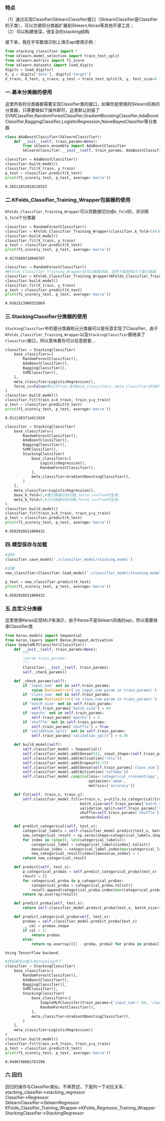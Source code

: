 
### 特点
（1）通过实现Classifier/SklearnClassifier接口（SklearnClassifier是Classifier的子类），可以方便将分类器扩展到Sklearn,Keras等其他开源工具；  
（2）可以构建很深，很复杂的stacking结构  

接下来，我在手写数值识别上演示api使用示例：  


```python
from stacking_classifier import *
from sklearn.model_selection import train_test_split
from sklearn.metrics import f1_score
from sklearn.datasets import load_digits
digits = load_digits()
X, y = digits['data'], digits['target']
X_train, X_test, y_train, y_test = train_test_split(X, y, test_size=0.7, random_state=42)
```

### 一.基本分类器的使用
这里所有的分类器都需要实现Classifier类的接口，如果你是使用的Sklearn风格的分类器，只需要做如下操作即可，这里默认封装了SVMClassifier,RandomForestClassifier,GradientBoostingClassifier,AdaBoostClassifier,BaggingClassifier,LogisticRegression,NaiveBayesClassifier等分类器


```python
class AdaBoostClassifier(SklearnClassifier):
    def __init__(self, train_params=None):
        from sklearn.ensemble import AdaBoostClassifier
        SklearnClassifier.__init__(self, train_params, AdaBoostClassifier)
```


```python
classifier = AdaBoostClassifier()
classifier.build_model()
classifier.fit(X_train, y_train)
p_test = classifier.predict(X_test)
print(f1_score(y_test, p_test, average='macro'))
```

    0.16511852016226553
    

### 二.KFolds_Classifier_Training_Wrapper包装器的使用
```KFolds_Classifier_Training_Wrapper```可以将数据切分成```k_fold```份，并训练```k_fold```个分类器


```python
classifier = RandomForestClassifier()
classifier = KFolds_Classifier_Training_Wrapper(classifier,k_fold=5)#这里封装一下即可，默认k_fold=5
classifier.build_model()
classifier.fit(X_train, y_train)
p_test = classifier.predict(X_test)
print(f1_score(y_test, p_test, average='macro'))
```

    0.9275689728048707
    


```python
classifier = RandomForestClassifier()
#KFolds_Classifier_Training_Wrapper也可以嵌套封装，这样下面就有25个基分类器
classifier = KFolds_Classifier_Training_Wrapper(KFolds_Classifier_Training_Wrapper(classifier))
classifier.build_model()
classifier.fit(X_train, y_train)
p_test = classifier.predict(X_test)
print(f1_score(y_test, p_test, average='macro'))
```

    0.9361513960332069
    

### 三.StackingClassifier分类器的使用
```StackingClassifier```中的基分类器和元分类器可以是任意实现了Classifier，由于```KFolds_Classifier_Training_Wrapper```以及```StackingClassifier```都继承了```Classifier```接口，所以意味着你可以任意嵌套...


```python
classifier = StackingClassifier(
    base_classifiers=[
        RandomForestClassifier(),
        AdaBoostClassifier(),
        BaggingClassifier(),
        SVMClassifier(),
    ],
    meta_classifier=LogisticRegression(),
    force_cv=False#默认为True,会对base_classifiers，meta_classifier进行KFolds_Classifier_Training_Wrapper包装
)
classifier.build_model()
classifier.fit(train_x=X_train, train_y=y_train)
p_test = classifier.predict(X_test)
print(f1_score(y_test, p_test, average='macro'))
```

    0.9111383714411929
    


```python
classifier = StackingClassifier(
    base_classifiers=[
        RandomForestClassifier(),
        AdaBoostClassifier(),
        BaggingClassifier(),
        SVMClassifier(),
        StackingClassifier(
            base_classifiers=[
                LogisticRegression(),
                RandomForestClassifier(),
            ],
            meta_classifier=GradientBoostingClassifier(),
        )
    ],
    meta_classifier=LogisticRegression(),
    base_k_fold=5,#基分类器分拆份数,force_cv=True时生效，
    meta_k_fold=5,#元分类器分拆份数,force_cv=True时生效，
)
classifier.build_model()
classifier.fit(train_x=X_train, train_y=y_train)
p_test = classifier.predict(X_test)
print(f1_score(y_test, p_test, average='macro'))
```

    0.9582916621008432
    

### 四.模型保存与加载


```python
#保存
classifier.save_model('./classifier_model/stacking.model')
```


```python
#加载
new_classifier=Classifier.load_model('./classifier_model/stacking.model')
```


```python
p_test = new_classifier.predict(X_test)
print(f1_score(y_test, p_test, average='macro'))
```

    0.9582916621008432
    

### 五.自定义分类器
这里使用Keras实现MLP来演示，由于Keras不是Sklearn风格的api，所以需要继承Classifier类


```python
from keras.models import Sequential
from keras.layers import Dense,Dropout,Activation
class SimpleMLPClassifer(Classifier):
    def __init__(self, train_params=None):
        """
        :param train_params:
        """
        Classifier.__init__(self, train_params)
        self._check_params()

    def _check_params(self):
        if 'input_num' not in self.train_params:
            raise RuntimeError('no input_num param in train_params!')
        if 'class_num' not in self.train_params:
            raise RuntimeError('no class_num param in train_params!')
        if 'batch_size' not in self.train_params:
            self.train_params['batch_size'] = 64
        if 'epochs' not in self.train_params:
            self.train_params['epochs'] = 5
        if 'shuffle' not in self.train_params:
            self.train_params['shuffle'] = True
        if 'validation_split' not in self.train_params:
            self.train_params['validation_split'] = 0.05

    def build_model(self):
        self.classifier_model = Sequential()
        self.classifier_model.add(Dense(512, input_shape=(self.train_params['input_num'],)))
        self.classifier_model.add(Activation('relu'))
        self.classifier_model.add(Dropout(0.5))
        self.classifier_model.add(Dense(self.train_params['class_num']))
        self.classifier_model.add(Activation('softmax'))
        self.classifier_model.compile(loss='categorical_crossentropy',
                                      optimizer='adam',
                                      metrics=['accuracy'])

    def fit(self, train_x, train_y):
        self.classifier_model.fit(x=train_x, y=utils.to_categorical(train_y, self.train_params['class_num']),
                                  batch_size=self.train_params['batch_size'], epochs=self.train_params['epochs'],
                                  validation_split=self.train_params['validation_split'],
                                  shuffle=self.train_params['shuffle'],
                                  verbose=False)

    def predict_categorical(self, test_x):
        categorical_labels = self.classifier_model.predict(test_x, batch_size=test_x.shape[0])
        new_categorical_result = np.zeros(shape=categorical_labels.shape)
        for index in range(0, len(categorical_labels)):
            categorical_label = categorical_labels[index].tolist()
            maxvalue_index = categorical_label.index(max(categorical_label))
            new_categorical_result[index][maxvalue_index] = 1
        return new_categorical_result

    def predict(self, test_x):
        p_categorical_probas = self.predict_categorical_proba(test_x)
        result = []
        for categorical_proba in p_categorical_probas:
            categorical_proba = categorical_proba.tolist()
            result.append(categorical_proba.index(max(categorical_proba)))
        return np.asarray(result)

    def predict_proba(self, test_x):
        return self.classifier_model.predict_proba(test_x, batch_size=test_x.shape[0])

    def predict_categorical_proba(self, test_x):
        probas = self.classifier_model.predict_proba(test_x)
        _, col = probas.shape
        if col > 1:
            return probas
        else:
            return np.asarray([[1 - proba, proba] for proba in probas])
```

    Using TensorFlow backend.
    


```python
#然后就可以嵌入到Stacking中了
classifier = StackingClassifier(
    base_classifiers=[
        RandomForestClassifier(),
        AdaBoostClassifier(),
        BaggingClassifier(),
        SVMClassifier(),
        StackingClassifier(
            base_classifiers=[
                SimpleMLPClassifer(train_params={'input_num': 64, 'class_num': 10}),#放这儿
                RandomForestClassifier(),
            ],
            meta_classifier=GradientBoostingClassifier(),
        )
    ],
    meta_classifier=LogisticRegression()
)
classifier.build_model()
classifier.fit(train_x=X_train, train_y=y_train)
p_test = classifier.predict(X_test)
print(f1_score(y_test, p_test, average='macro'))
```

    0.9496740862763298
    

### 六.回归
回归的操作与Classifier类似，不再赘述，下面列一下对应关系：  
stacking_classifier->stacking_regressor   
Classifier->Regressor  
SklearnClassifier->SklearnRegressor  
KFolds_Classifier_Training_Wrapper->KFolds_Regressor_Training_Wrapper  
StackingClassifier->StackingRegressor  
